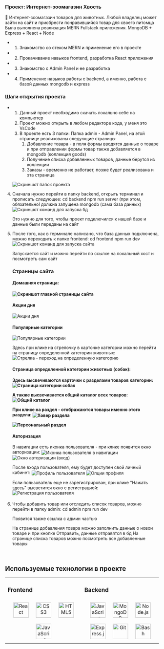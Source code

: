 

### Проект: Интернет-зоомагазин Хвость  
🐶 Интернет-зоомагазин товаров для животных. Любой владелец может зайти на сайт и приобрести понравившийся товар для своего питомца  
Была выполнена реализация MERN Fullstack приложения. MongoDB + Express + React + Node
  
- 1. Знакомство со стеком MERN и применение его в проекте
  

- 2. Прокачивание навыков frontend, разработка React приложения


-  3. Знакомство с Admin Panel и ее разработка

 
- 4. Применение навыков работы с backend, а именно, работа с базой данных mongodb и express

 

### Шаги открытия проекта  
- 1. Данный проект необходимо скачать локально себе на компьютер
  2. Проект можно открыть в любом редакторе кода, у меня это VsCode
  3. В проекте есть 3 папки:
     Папка admin - Admin Panel, на этой странице реализованы следующие страницы:
     1. Добавление товара - в поля формы вводятся данные о товаре и при отправлении формы товар также добавляется в mongodb (коллекция goods)
     2. Получение списка добавленных товаров, данные берутся из коллекции 
     3. Заказы - временно не работает, позже будет реализована и эта страница

    <image 
    src="/frontend/src/assets/screenshots/screenshot1.png" 
    alt="Скриншот папок проекта"
    align="center">


    


 4. Сначала нужно перейти в папку backend, открыть терминал и прописать следующее:
    cd backend
    npm run server (при этом, обязательно! должна запущена mongodb (сама база данных)
    <image 
    src="/frontend/src/assets/screenshots/screenshot2.png" 
    alt="Скриншот команд для запуска бд"
    align="center">

    Это нужно для того, чтобы проект подключился к нашей базе и данные были переданы на сайт

  6. После того, как  в терминале написано, что база данных подключена, можно переходить к папке frontend:
     cd frontend
     npm run dev
     <image 
    src="/frontend/src/assets/screenshots/screenshot3.png" 
    alt="Скриншот команд для запуска сайта"
    align="center">

     Запускается сайт и можно перейти по ссылке на локальный хост и посмотреть сам сайт

     <h3>Страницы сайта</h3>
     
      <h4>Домашняя страница:<h4>
       <image 
      src="/frontend/src/assets/screenshots/screenshot4.png" 
      alt="Скриншот главной страницы сайта"
      align="center">

      <h4>Акции дня</h4>
       <image 
      src="/frontend/src/assets/screenshots/promotions.png" 
      alt="Акции дня"
      align="center">

      <h4>Популярные категории</h4>
       <image 
      src="/frontend/src/assets/screenshots/categories.png" 
      alt="Популярные категории"
      align="center">

      Здесь при клике на стрелочку в карточке категории можно перейти на страницу определенной категории животных:
         <image 
        src="/frontend/src/assets/screenshots/arrow_categories.png" 
        alt="Стрелка - переход на определенную категорию"
        align="center">

      <h4>Страница определенной категории животных (собак):<h4>
       Здесь высвечиваются карточки с разделами товаров категории:
         <image 
        src="/frontend/src/assets/screenshots/dogs_categories.png" 
        alt="Страница категории собак"
        align="center">
  
      А также высвечивается общий каталог всех товаров:
       <image 
        src="/frontend/src/assets/screenshots/all_catalog.png" 
        alt="Общий каталог"
        align="center">

      При клике на раздел - отображаются товары именно этого раздела:
       <image 
        src="/frontend/src/assets/screenshots/hover_category.png" 
        alt="Ховер раздела"
        align="center">

        <image 
        src="/frontend/src/assets/screenshots/personal_ctg.png" 
        alt="Персональный раздел"
        align="center">
      
      <h4>Авторизация</h4>
      В навигации есть иконка пользователя - при клике появится окно авторизации:
       <image 
        src="/frontend/src/assets/screenshots/screenshot5.png" 
        alt="Иконка пользователя в навигации"
        align="center">
        <image 
        src="/frontend/src/assets/screenshots/screenshot6.png" 
        alt="Окно авторизации (вход)"
        align="center">

      После входа пользователя, ему будет доступен свой личный кабинет:
       <image 
        src="/frontend/src/assets/screenshots/screenshot7.png" 
        alt="Профиль пользователя"
        align="center">
       <image 
      src="/frontend/src/assets/screenshots/screenshot8.png" 
      alt="Опции профиля"
      align="center">

      Если пользователь еще не зарегистрирован, при клике "Нажать здесь" высветится окно с регистрацией:
       <image 
        src="/frontend/src/assets/screenshots/screenshot9.png" 
        alt="Регистрация пользователя"
        align="center">


      <h4></h4>

      

   8. Чтобы добавить товар или отследить список товаров, можно перейти в папку admin:
      cd admin
      npm run dev

      Появится также ссылка с админ частью

      На странице добааления товара можно заполнить данные о новои товаре и при кнопке Отправить, данные отправятся в бд
      На странице списка товаров можно посмотреть все добавленные товары
  

<br/>  


## Используемые технологии в проекте  
<table><tr><td valign="top" width="33%">



### Frontend  
<div align="center">  
<a href="https://reactjs.org/" target="_blank"><img style="margin: 10px" src="https://profilinator.rishav.dev/skills-assets/react-original-wordmark.svg" alt="React" height="50" /></a>  
<a href="https://www.w3schools.com/css/" target="_blank"><img style="margin: 10px" src="https://profilinator.rishav.dev/skills-assets/css3-original-wordmark.svg" alt="CSS3" height="50" /></a>  
<a href="https://en.wikipedia.org/wiki/HTML5" target="_blank"><img style="margin: 10px" src="https://profilinator.rishav.dev/skills-assets/html5-original-wordmark.svg" alt="HTML5" height="50" /></a>  
<a href="https://www.javascript.com/" target="_blank"><img style="margin: 10px" src="https://profilinator.rishav.dev/skills-assets/javascript-original.svg" alt="JavaScript" height="50" /></a>  
</div>

</td><td valign="top" width="33%">



### Backend  
<div align="center">  
<a href="https://www.javascript.com/" target="_blank"><img style="margin: 10px" src="https://profilinator.rishav.dev/skills-assets/javascript-original.svg" alt="JavaScript" height="50" /></a>  
<a href="https://www.mongodb.com/" target="_blank"><img style="margin: 10px" src="https://profilinator.rishav.dev/skills-assets/mongodb-original-wordmark.svg" alt="MongoDB" height="50" /></a>  
<a href="https://nodejs.org/" target="_blank"><img style="margin: 10px" src="https://profilinator.rishav.dev/skills-assets/nodejs-original-wordmark.svg" alt="Node.js" height="50" /></a>  
<a href="https://expressjs.com/" target="_blank"><img style="margin: 10px" src="https://profilinator.rishav.dev/skills-assets/express-original-wordmark.svg" alt="Express.js" height="50" /></a>  
<a href="https://github.com/" target="_blank"><img style="margin: 10px" src="https://profilinator.rishav.dev/skills-assets/git-scm-icon.svg" alt="Git" height="50" /></a>  
<a href="https://www.gnu.org/software/bash/" target="_blank"><img style="margin: 10px" src="https://profilinator.rishav.dev/skills-assets/gnu_bash-icon.svg" alt="Bash" height="50" /></a>  
</div>
